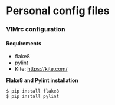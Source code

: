 # Personal config files

### VIMrc configuration

#### Requirements

- flake8
- pylint
- Kite: https://kite.com/

**Flake8 and Pylint installation**

```
$ pip install flake8
$ pip install pylint
```
